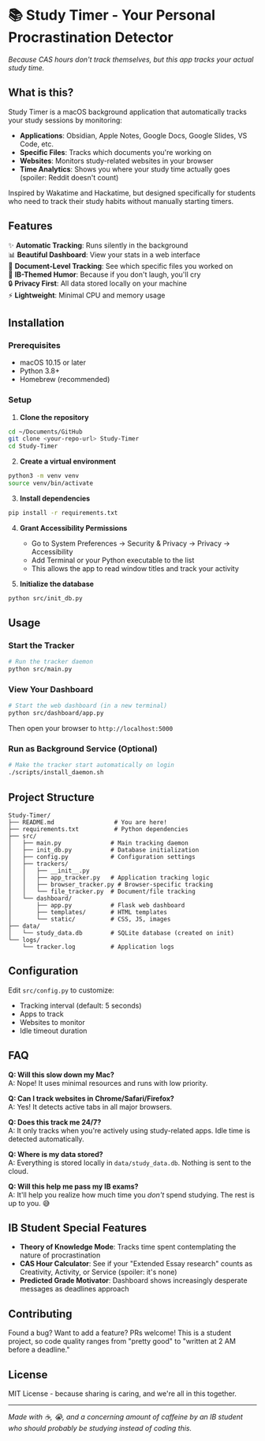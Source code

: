 # 📚 Study Timer - Your Personal Procrastination Detector

*Because CAS hours don't track themselves, but this app tracks your actual study time.*

## What is this?

Study Timer is a macOS background application that automatically tracks your study sessions by monitoring:
- **Applications**: Obsidian, Apple Notes, Google Docs, Google Slides, VS Code, etc.
- **Specific Files**: Tracks which documents you're working on
- **Websites**: Monitors study-related websites in your browser
- **Time Analytics**: Shows you where your study time actually goes (spoiler: Reddit doesn't count)

Inspired by Wakatime and Hackatime, but designed specifically for students who need to track their study habits without manually starting timers.

## Features

✨ **Automatic Tracking**: Runs silently in the background  
📊 **Beautiful Dashboard**: View your stats in a web interface  
📝 **Document-Level Tracking**: See which specific files you worked on  
🎨 **IB-Themed Humor**: Because if you don't laugh, you'll cry  
🔒 **Privacy First**: All data stored locally on your machine  
⚡ **Lightweight**: Minimal CPU and memory usage  

## Installation

### Prerequisites
- macOS 10.15 or later
- Python 3.8+
- Homebrew (recommended)

### Setup

1. **Clone the repository**
```bash
cd ~/Documents/GitHub
git clone <your-repo-url> Study-Timer
cd Study-Timer
```

2. **Create a virtual environment**
```bash
python3 -m venv venv
source venv/bin/activate
```

3. **Install dependencies**
```bash
pip install -r requirements.txt
```

4. **Grant Accessibility Permissions**
   - Go to System Preferences → Security & Privacy → Privacy → Accessibility
   - Add Terminal or your Python executable to the list
   - This allows the app to read window titles and track your activity

5. **Initialize the database**
```bash
python src/init_db.py
```

## Usage

### Start the Tracker
```bash
# Run the tracker daemon
python src/main.py
```

### View Your Dashboard
```bash
# Start the web dashboard (in a new terminal)
python src/dashboard/app.py
```

Then open your browser to `http://localhost:5000`

### Run as Background Service (Optional)
```bash
# Make the tracker start automatically on login
./scripts/install_daemon.sh
```

## Project Structure

```
Study-Timer/
├── README.md                 # You are here!
├── requirements.txt          # Python dependencies
├── src/
│   ├── main.py              # Main tracking daemon
│   ├── init_db.py           # Database initialization
│   ├── config.py            # Configuration settings
│   ├── trackers/
│   │   ├── __init__.py
│   │   ├── app_tracker.py   # Application tracking logic
│   │   ├── browser_tracker.py # Browser-specific tracking
│   │   └── file_tracker.py  # Document/file tracking
│   └── dashboard/
│       ├── app.py           # Flask web dashboard
│       ├── templates/       # HTML templates
│       └── static/          # CSS, JS, images
├── data/
│   └── study_data.db        # SQLite database (created on init)
└── logs/
    └── tracker.log          # Application logs
```

## Configuration

Edit `src/config.py` to customize:
- Tracking interval (default: 5 seconds)
- Apps to track
- Websites to monitor
- Idle timeout duration

## FAQ

**Q: Will this slow down my Mac?**  
A: Nope! It uses minimal resources and runs with low priority.

**Q: Can I track websites in Chrome/Safari/Firefox?**  
A: Yes! It detects active tabs in all major browsers.

**Q: Does this track me 24/7?**  
A: It only tracks when you're actively using study-related apps. Idle time is detected automatically.

**Q: Where is my data stored?**  
A: Everything is stored locally in `data/study_data.db`. Nothing is sent to the cloud.

**Q: Will this help me pass my IB exams?**  
A: It'll help you realize how much time you *don't* spend studying. The rest is up to you. 😅

## IB Student Special Features

- **Theory of Knowledge Mode**: Tracks time spent contemplating the nature of procrastination
- **CAS Hour Calculator**: See if your "Extended Essay research" counts as Creativity, Activity, or Service (spoiler: it's none)
- **Predicted Grade Motivator**: Dashboard shows increasingly desperate messages as deadlines approach

## Contributing

Found a bug? Want to add a feature? PRs welcome! This is a student project, so code quality ranges from "pretty good" to "written at 2 AM before a deadline."

## License

MIT License - because sharing is caring, and we're all in this together.

---

*Made with ☕, 😭, and a concerning amount of caffeine by an IB student who should probably be studying instead of coding this.*
